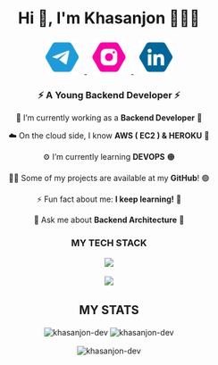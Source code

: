 <!-- <img style="display: block; text-align: center"
     src="https://media.geeksforgeeks.org/wp-content/uploads/20221123153249/SkillsRequiredtoBecomeaBackendDeveloper.png"> -->
<h1 align="center">Hi 👋, I'm Khasanjon 👨🏻‍💻</h1>
<h3 align="center">
<a href="https://t.me/solve_the_problem">
<img style="margin-right:10px;width: 60px; height: 60px" src="images/telegram-blue-hexagon-logo-20894.svg">
</a>
<a href="https://www.instagram.com/khasanjon_mamadaliyev/">
<img style="margin-left: 10px; margin-right: 10px;width: 60px; height: 60px" src="images/instagram-hexagon-logo-20875.svg">
</a>
<a href="https://www.linkedin.com/in/khasanjon-dev/">
<img style="margin-left: 10px;width: 60px; height: 60px" src="images/linkedin-hexagon-blue-logo-20877.svg">
</a>
</h3>

<h3 align="center">⚡ A Young Backend Developer ⚡</h3>
<div align="center">
     
🔭 I’m currently working as a **Backend Developer** 🔴

☁️ On the cloud side, I know **AWS ( EC2 ) & HEROKU** 🔵

⚙️ I’m currently learning **DEVOPS** 🟠

👨‍💻 Some of my projects are available at my **GitHub**! 🟢

⚡ Fun fact about me: **I keep learning!** 🔴

💬 Ask me about **Backend Architecture** 🔵
</div>

<h3 align="center">MY TECH STACK</h3>
<p align="center">
  <a href="https://github.com/khasanjon-dev">
    <img src="https://skillicons.dev/icons?i=linux,python,fastapi,django,flask,docker,nginx,postgres,redis,rabbitmq,postman,heroku,aws" />
  </a>
</p>
<p align="center">
  <a href="https://github.com/khasanjon-dev">
    <img src="https://skillicons.dev/icons?i=git,github,githubactions,gitlab,sqlite,vim,c,bash" />
  </a>
</p>

<h2 align="center">MY STATS</h2>
<p align="center"><img align="center" width="47%" src="https://streak-stats.demolab.com?user=khasanjon-dev&theme=radical" alt="khasanjon-dev" />
<img align="center" width="45%" src="https://github-readme-stats.vercel.app/api?username=khasanjon-dev&count_private=true&theme=aura&show_icons=true&locale=en" alt="khasanjon-dev" /></p>
<p align="center"><img align="center" src="https://github-readme-stats.vercel.app/api/top-langs/?username=khasanjon-dev&theme=chartreuse-dark&langs_count=10&layout=compact" alt="khasanjon-dev" /></p>
